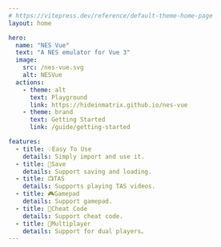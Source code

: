 ```yaml
---
# https://vitepress.dev/reference/default-theme-home-page
layout: home

hero:
  name: "NES Vue"
  text: "A NES emulator for Vue 3"
  image:
    src: /nes-vue.svg
    alt: NESVue
  actions:
    - theme: alt
      text: Playground
      link: https://hideinmatrix.github.io/nes-vue
    - theme: brand
      text: Getting Started
      link: /guide/getting-started

features:
  - title: 💡Easy To Use
    details: Simply import and use it.
  - title: 💾Save
    details: Support saving and loading.
  - title: 📺TAS
    details: Supports playing TAS videos.
  - title: 🎮Gamepad
    details: Support gamepad.
  - title: 🔧Cheat Code
    details: Support cheat code.
  - title: 👯Multiplayer
    details: Support for dual players。
---
```

